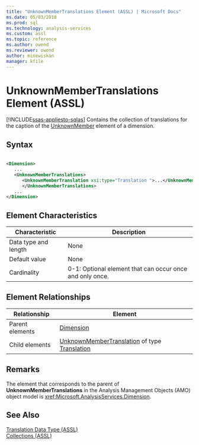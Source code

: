 ```yaml
---
title: "UnknownMemberTranslations Element (ASSL) | Microsoft Docs"
ms.date: 05/03/2018
ms.prod: sql
ms.technology: analysis-services
ms.custom: assl
ms.topic: reference
ms.author: owend
ms.reviewer: owend
author: minewiskan
manager: kfile
---
```

# UnknownMemberTranslations Element (ASSL)
[!INCLUDE[ssas-appliesto-sqlas](../../../includes/ssas-appliesto-sqlas.md)]
  Contains the collection of translations for the caption of the [UnknownMember](../../../analysis-services/scripting/properties/unknownmember-element-assl.md) element of a dimension.  
  
## Syntax  
  
```xml  
  
<Dimension>  
   ...  
   <UnknownMemberTranslations>  
      <UnknownMemberTranslation xsi:type="Translation ">...</UnknownMemberTranslation>  
      </UnknownMemberTranslations>  
   ...  
</Dimension>  
```  
  
## Element Characteristics  
  
|Characteristic|Description|  
|--------------------|-----------------|  
|Data type and length|None|  
|Default value|None|  
|Cardinality|0-1: Optional element that can occur once and only once.|  
  
## Element Relationships  
  
|Relationship|Element|  
|------------------|-------------|  
|Parent elements|[Dimension](../../../analysis-services/scripting/objects/dimension-element-assl.md)|  
|Child elements|[UnknownMemberTranslation](../../../analysis-services/scripting/objects/unknownmembertranslation-element-assl.md) of type [Translation](../../../analysis-services/scripting/data-type/translation-data-type-assl.md)|  
  
## Remarks  
 The element that corresponds to the parent of **UnknownMemberTranslations** in the Analysis Management Objects (AMO) object model is <xref:Microsoft.AnalysisServices.Dimension>.  
  
## See Also  
 [Translation Data Type &#40;ASSL&#41;](../../../analysis-services/scripting/data-type/translation-data-type-assl.md)   
 [Collections &#40;ASSL&#41;](../../../analysis-services/scripting/collections/collections-assl.md)  
  
  
